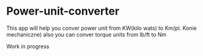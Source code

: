 # Power-unit-converter
This app will help you conver power unit from KW(kilo wats) to Km(pl. Konie mechaniczne)
also you can conver torque units from lb/ft to Nm 

Work in progress
